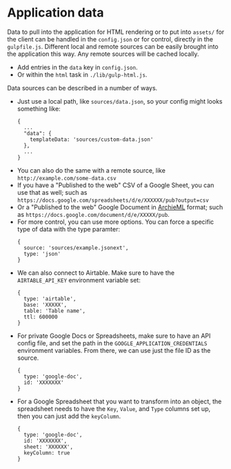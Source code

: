 # Application data

Data to pull into the application for HTML rendering or to put into `assets/` for the client can be handled in the `config.json` or for control, directly in the `gulpfile.js`. Different local and remote sources can be easily brought into the application this way. Any remote sources will be cached locally.

* Add entries in the `data` key in `config.json`.
* Or within the `html` task in `./lib/gulp-html.js`.

Data sources can be described in a number of ways.

* Just use a local path, like `sources/data.json`, so your config might looks something like:
  ```
  {
    ...
    "data": {
      templateData: 'sources/custom-data.json'
    },
    ...
  }
  ```
* You can also do the same with a remote source, like `http://example.com/some-data.csv`
* If you have a "Published to the web" CSV of a Google Sheet, you can use that as well; such as `https://docs.google.com/spreadsheets/d/e/XXXXXX/pub?output=csv`
* Or a "Published to the web" Google Document in [ArchieML](http://archieml.org/) format; such as `https://docs.google.com/document/d/e/XXXXX/pub`.
* For more control, you can use more options. You can force a specific type of data with the type paramter:
  ```
  {
    source: 'sources/example.jsonext',
    type: 'json'
  }
  ```
* We can also connect to Airtable. Make sure to have the `AIRTABLE_API_KEY` environment variable set:
  ```
  {
    type: 'airtable',
    base: 'XXXXX',
    table: 'Table name',
    ttl: 600000
  }
  ```
* For private Google Docs or Spreadsheets, make sure to have an API config file, and set the path in the `GOOGLE_APPLICATION_CREDENTIALS` environment variables. From there, we can use just the file ID as the source.
  ```
  {
    type: 'google-doc',
    id: 'XXXXXXX'
  }
  ```
* For a Google Spreadsheet that you want to transform into an object, the spreadsheet needs to have the `Key`, `Value`, and `Type` columns set up, then you can just add the `keyColumn`.
  ```
  {
    type: 'google-doc',
    id: 'XXXXXXX',
    sheet: 'XXXXXX',
    keyColumn: true
  }
  ```
